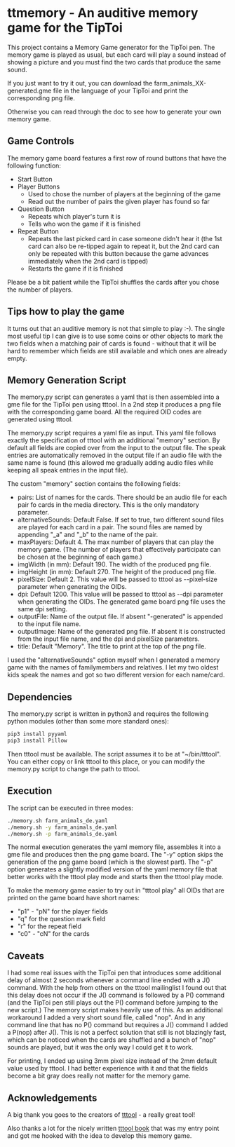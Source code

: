 # ttmemory - An auditive memory game for the TipToi

This project contains a Memory Game generator for the TipToi pen. The memory game is played as usual, but each card will play a sound instead of showing a picture and you must find the two cards that produce the same sound.

If you just want to try it out, you can download the farm_animals_XX-generated.gme file in the language of your TipToi and print the corresponding png file.

Otherwise you can read through the doc to see how to generate your own memory game.

## Game Controls

The memory game board features a first row of round buttons that have the following function:

* Start Button
* Player Buttons
  * Used to chose the number of players at the beginning of the game
  * Read out the number of pairs the given player has found so far
* Question Button
  * Repeats which player's turn it is
  * Tells who won the game if it is finished
* Repeat Button
  * Repeats the last picked card in case someone didn't hear it (the 1st card can also be re-tipped again to repeat it, but the 2nd card can only be repeated with this button because the game advances immediately when the 2nd card is tipped)
  * Restarts the game if it is finished

Please be a bit patient while the TipToi shuffles the cards after you chose the number of players.

## Tips how to play the game

It turns out that an auditive memory is not that simple to play :-). The single most useful tip I can give is to use some coins or other objects to mark the two fields when a matching pair of cards is found - without that it will be hard to remember which fields are still available and which ones are already empty.

## Memory Generation Script

The memory.py script can generates a yaml that is then assembled into a gme file for the TipToi pen using tttool.
In a 2nd step it produces a png file with the corresponding game board. All the required OID codes are generated using tttool.

The memory.py script requires a yaml file as input.
This yaml file follows exactly the specification of tttool with an additional "memory" section.
By default all fields are copied over from the input to the output file.
The speak entries are automatically removed in the output file if an audio file with the same name is found (this allowed me gradually adding audio files while keeping all speak entries in the input file).

The custom "memory" section contains the following fields:

* pairs: List of names for the cards. There should be an audio file for each pair fo cards in the media directory. This is the only mandatory parameter.
* alternativeSounds: Default False. If set to true, two different sound files are played for each card in a pair. The sound files are named by appending "_a" and "_b" to the name of the pair.
* maxPlayers: Default 4. The max number of players that can play the memory game. (The number of players that effectively participate can be chosen at the beginning of each game.)
* imgWidth (in mm): Default 190. The width of the produced png file.
* imgHeight (in mm): Default 270. The height of the produced png file.
* pixelSize: Default 2. This value will be passed to tttool as --pixel-size parameter when generating the OIDs.
* dpi: Default 1200. This value will be passed to tttool as --dpi parameter when generating the OIDs. The generated game board png file uses the same dpi setting.
* outputFile: Name of the output file. If absent "-generated" is appended to the input file name.
* outputImage: Name of the generated png file. If absent it is constructed from the input file name, and the dpi and pixelSize parameters.
* title: Default "Memory". The title to print at the top of the png file.

I used the "alternativeSounds" option myself when I generated a memory game with the names of familymembers and relatives.
I let my two oldest kids speak the names and got so two different version for each name/card.

## Dependencies

The memory.py script is written in python3 and requires the following python modules (other than some more standard ones):

```bash
pip3 install pyyaml
pip3 install Pillow
```

Then tttool must be available. The script assumes it to be at "~/bin/tttool". You can either copy or link tttool to this place, or you can modify the memory.py script to change the path to tttool.

## Execution

The script can be executed in three modes:

```bash
./memory.sh farm_animals_de.yaml
./memory.sh -y farm_animals_de.yaml
./memory.sh -p farm_animals_de.yaml
```

The normal execution generates the yaml memory file, assembles it into a gme file and produces then the png game board.
The "-y" option skips the generation of the png game board (which is the slowest part).
The "-p" option generates a slightly modified version of the yaml memory file that better works with the tttool play mode and starts then the tttool play mode.

To make the memory game easier to try out in "tttool play" all OIDs that are printed on the game board have short names:

* "p1" - "pN" for the player fields
* "q" for the question mark field
* "r" for the repeat field
* "c0" - "cN" for the cards

## Caveats

I had some real issues with the TipToi pen that introduces some additional delay of almost 2 seconds whenever a command line ended with a J() command.
With the help from others on the tttool mailinglist I found out that this delay does not occur if the J() command is followed by a P() command (and the TipToi pen still plays out the P() command before jumping to the new script.)
The memory script makes heavily use of this. As an additional workaround I added a very short sound file, called "nop". And in any command line that has no P() command but requires a J() command I added a P(nop) after J(). This is not a perfect solution that still is not blazingly fast, which can be noticed when the cards are shuffled and a bunch of "nop" sounds are played, but it was the only way I could get it to work.

For printing, I ended up using 3mm pixel size instead of the 2mm default value used by tttool. I had better experience with it and that the fields become a bit gray does really not matter for the memory game.

## Acknowledgements

A big thank you goes to the creators of [tttool](https://github.com/entropia/tip-toi-reveng) - a really great tool!

Also thanks a lot for the nicely written [tttool book](https://tttool.readthedocs.io/de/latest/) that was my entry point and got me hooked with the idea to develop this memory game.
